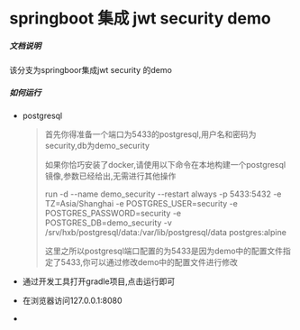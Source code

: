 # springboot 集成 jwt security demo

##### 文档说明

该分支为springboor集成jwt security 的demo

##### 如何运行

* postgresql

  >  首先你得准备一个端口为5433的postgresql,用户名和密码为security,db为demo_security
  >
  >
  >
  > 如果你恰巧安装了docker,请使用以下命令在本地构建一个postgresql镜像,参数已经给出,无需进行其他操作
  >
  > run -d --name demo_security --restart always -p 5433:5432 -e TZ=Asia/Shanghai -e POSTGRES_USER=security -e POSTGRES_PASSWORD=security -e POSTGRES_DB=demo_security -v /srv/hxb/postgresql/data:/var/lib/postgresql/data postgres:alpine
  >
  >  
  >
  > 这里之所以postgresql端口配置的为5433是因为demo中的配置文件指定了5433,你可以通过修改demo中的配置文件进行修改

* 通过开发工具打开gradle项目,点击运行即可

* 在浏览器访问127.0.0.1:8080

* 

